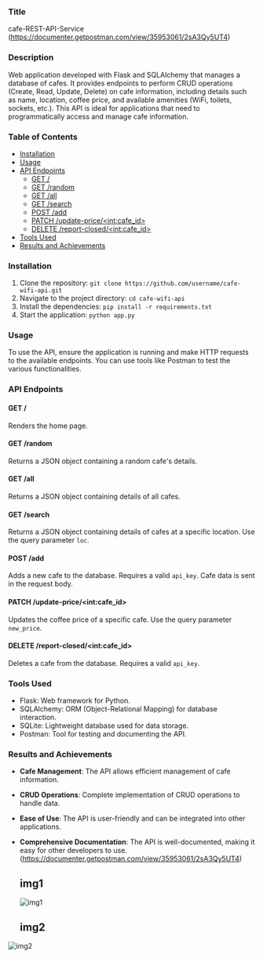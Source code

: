 
### Title
cafe-REST-API-Service (https://documenter.getpostman.com/view/35953061/2sA3Qy5UT4)

### Description
Web application developed with Flask and SQLAlchemy that manages a database of cafes. It provides endpoints to perform CRUD operations (Create, Read, Update, Delete) on cafe information, including details such as name, location, coffee price, and available amenities (WiFi, toilets, sockets, etc.). This API is ideal for applications that need to programmatically access and manage cafe information.

### Table of Contents
- [Installation](#installation)
- [Usage](#usage)
- [API Endpoints](#api-endpoints)
  - [GET /](#get-)
  - [GET /random](#get-random)
  - [GET /all](#get-all)
  - [GET /search](#get-search)
  - [POST /add](#post-add)
  - [PATCH /update-price/\<int:cafe_id>](#patch-update-priceintcafe_id)
  - [DELETE /report-closed/\<int:cafe_id>](#delete-report-closedintcafe_id)
- [Tools Used](#tools-used)
- [Results and Achievements](#results-and-achievements)


### Installation
1. Clone the repository: `git clone https://github.com/username/cafe-wifi-api.git`
2. Navigate to the project directory: `cd cafe-wifi-api`
3. Install the dependencies: `pip install -r requirements.txt`
4. Start the application: `python app.py`

### Usage
To use the API, ensure the application is running and make HTTP requests to the available endpoints. You can use tools like Postman to test the various functionalities.

### API Endpoints
#### GET /
Renders the home page.

#### GET /random
Returns a JSON object containing a random cafe's details.

#### GET /all
Returns a JSON object containing details of all cafes.

#### GET /search
Returns a JSON object containing details of cafes at a specific location. Use the query parameter `loc`.

#### POST /add
Adds a new cafe to the database. Requires a valid `api_key`. Cafe data is sent in the request body.

#### PATCH /update-price/\<int:cafe_id>
Updates the coffee price of a specific cafe. Use the query parameter `new_price`.

#### DELETE /report-closed/\<int:cafe_id>
Deletes a cafe from the database. Requires a valid `api_key`.

### Tools Used
- Flask: Web framework for Python.
- SQLAlchemy: ORM (Object-Relational Mapping) for database interaction.
- SQLite: Lightweight database used for data storage.
- Postman: Tool for testing and documenting the API.

### Results and Achievements
- **Cafe Management**: The API allows efficient management of cafe information.
- **CRUD Operations**: Complete implementation of CRUD operations to handle data.
- **Ease of Use**: The API is user-friendly and can be integrated into other applications.
- **Comprehensive Documentation**: The API is well-documented, making it easy for other developers to use. (https://documenter.getpostman.com/view/35953061/2sA3Qy5UT4)

  ## img1
  ![img1](https://github.com/bardack134/cafe-REST-API-Service/assets/142977989/4ac61699-fd66-43d8-bf1b-73323ac1308d)

  ## img2
![img2](https://github.com/bardack134/cafe-REST-API-Service/assets/142977989/2704d4f8-8091-45ae-b5ca-c39afbea3e86)





  
